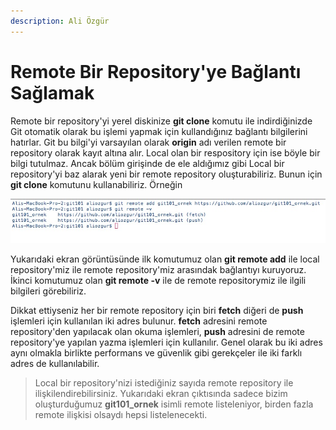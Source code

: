 ```yaml
---
description: Ali Özgür
---
```


# Remote Bir Repository'ye Bağlantı Sağlamak

Remote bir repository'yi yerel diskinize **git clone** komutu ile indirdiğinizde Git otomatik olarak bu işlemi yapmak için kullandığınız bağlantı bilgilerini hatırlar. Git bu bilgi'yi varsayılan olarak **origin** adı verilen remote bir repository olarak kayıt altına alır. Local olan bir respository için ise böyle bir bilgi tutulmaz. Ancak bölüm girişinde de ele aldığımız gibi Local bir repository'yi baz alarak yeni bir remote repository oluşturabiliriz. Bunun için **git clone** komutunu kullanabiliriz. Örneğin

![git remote add](../.gitbook/assets/01_git_remote_add.jpg)

Yukarıdaki ekran görüntüsünde ilk komutumuz olan **git remote add**  ile local repository'miz ile remote repository'miz arasındak bağlantıyı kuruyoruz. İkinci komutumuz olan **git remote -v** ile de remote repositorymiz ile ilgili bilgileri görebiliriz.

Dikkat ettiyseniz her bir remote repository için biri **fetch** diğeri de **push** işlemleri için kullanılan iki adres bulunur. **fetch** adresini remote repository'den yapılacak olan okuma işlemleri, **push** adresini de remote repository'ye yapılan yazma işlemleri için kullanılır. Genel olarak bu iki adres aynı olmakla birlikte performans ve güvenlik gibi gerekçeler ile iki farklı adres de kullanılabilir.

> Local bir repository'nizi istediğiniz sayıda remote repository ile ilişkilendirebilirsiniz. Yukarıdaki ekran çıktısında sadece bizim oluşturduğumuz **git101\_ornek** isimli remote listeleniyor, birden fazla remote ilişkisi olsaydı hepsi listelenecekti.

